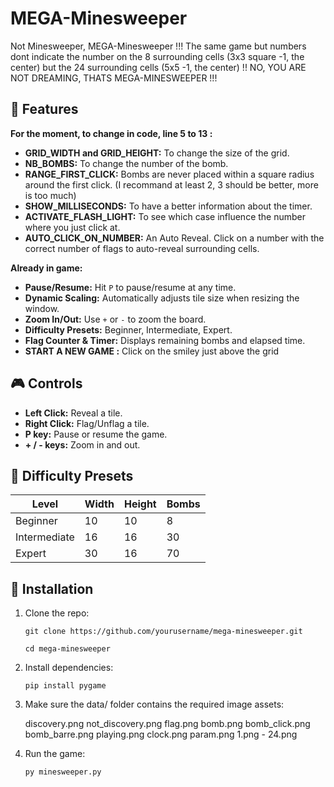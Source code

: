 # MEGA-Minesweeper

Not Minesweeper, MEGA-Minesweeper !!! The same game but numbers dont indicate the number on the 8 surrounding cells (3x3 square -1, the center) but the 24 surrounding cells (5x5 -1, the center) !! NO, YOU ARE NOT DREAMING, THATS MEGA-MINESWEEPER !!! 

## 🚀 Features 

**For the moment, to change in code, line 5 to 13 :**
- **GRID_WIDTH and GRID_HEIGHT:** To change the size of the grid.
- **NB_BOMBS:** To change the number of the bomb.
- **RANGE_FIRST_CLICK:** Bombs are never placed within a square radius around the first click. (I recommand at least 2, 3 should be better, more is too much)
- **SHOW_MILLISECONDS:** To have a better information about the timer.
- **ACTIVATE_FLASH_LIGHT:** To see which case influence the number where you just click at.
- **AUTO_CLICK_ON_NUMBER:** An Auto Reveal. Click on a number with the correct number of flags to auto-reveal surrounding cells.

**Already in game:**
- **Pause/Resume:** Hit `P` to pause/resume at any time.
- **Dynamic Scaling:** Automatically adjusts tile size when resizing the window.
- **Zoom In/Out:** Use `+` or `-` to zoom the board.
- **Difficulty Presets:** Beginner, Intermediate, Expert.
- **Flag Counter & Timer:** Displays remaining bombs and elapsed time.
- **START A NEW GAME :** Click on the smiley just above the grid 

## 🎮 Controls

- **Left Click:** Reveal a tile.
- **Right Click:** Flag/Unflag a tile.
- **P key:** Pause or resume the game.
- **+ / - keys:** Zoom in and out.

## 🧱 Difficulty Presets

| Level        | Width | Height | Bombs |
|--------------|-------|--------|-------|
| Beginner     | 10    | 10     | 8     |
| Intermediate | 16    | 16     | 30    |
| Expert       | 30    | 16     | 70    |

## 🧩 Installation

1. Clone the repo:
   
   ```git clone https://github.com/yourusername/mega-minesweeper.git```
   
   ```cd mega-minesweeper```

3. Install dependencies:
   
   ```pip install pygame```

4. Make sure the data/ folder contains the required image assets:
   
   discovery.png
   not_discovery.png
   flag.png
   bomb.png
   bomb_click.png
   bomb_barre.png
   playing.png
   clock.png
   param.png
   1.png - 24.png

5. Run the game:

   ```py minesweeper.py```

